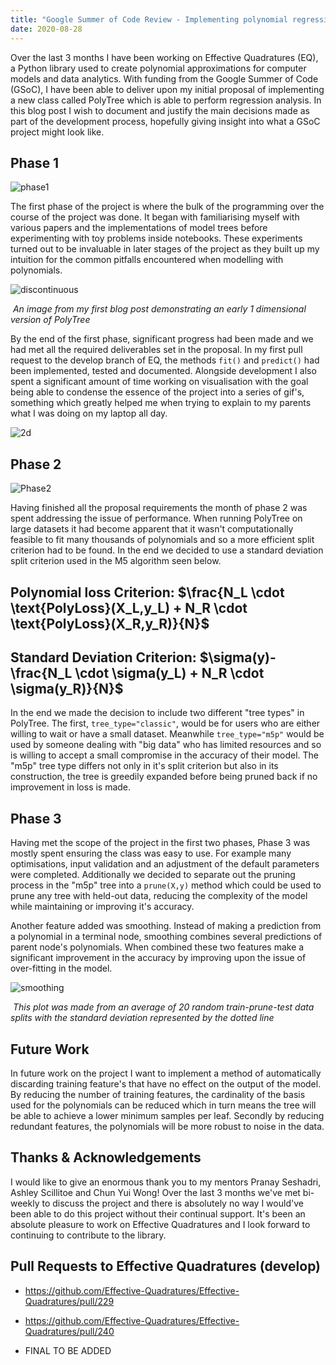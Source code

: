 ```yaml
---
title: "Google Summer of Code Review - Implementing polynomial regression trees in Effective Quadratures"
date: 2020-08-28
---
```


Over the last 3 months I have been working on Effective Quadratures (EQ), a Python library used to create polynomial approximations for computer models and data analytics. With funding from the Google Summer of Code (GSoC), I have been able to deliver upon my initial proposal of implementing a new class called PolyTree which is able to perform regression analysis. In this blog post I wish to document and justify the main decisions made as part of the development process, hopefully giving insight into what a GSoC project might look like. 

## Phase 1 

![phase1](/Phase1.png)

The first phase of the project is where the bulk of the programming over the course of the project was done. It began with familiarising myself with various papers and the implementations of model trees before experimenting with toy problems inside notebooks. These experiments turned out to be invaluable in later stages of the project as they built up my intuition for the common pitfalls encountered when modelling with polynomials.

![discontinuous](/discontinuous.png)

​															*An image from my first blog post demonstrating an early 1 dimensional version of PolyTree*

By the end of the first phase, significant progress had been made and we had met all the required deliverables set in the proposal. In my first pull request to the develop branch of EQ, the methods ```fit()``` and ```predict()``` had been implemented, tested and documented. Alongside development I also spent a significant amount of time working on visualisation with the goal being able to condense the essence of the project into a series of gif's, something which greatly helped me when trying to explain to my parents what I was doing on my laptop all day.

![2d](/2d.gif)

## Phase 2

![Phase2](/Phase2.png)

Having finished all the proposal requirements the month of phase 2 was spent addressing the issue of performance. When running PolyTree on large datasets it had become apparent that it wasn't computationally feasible to fit many thousands of polynomials and so a more efficient split criterion had to be found. In the end we decided to use a standard deviation split criterion used in the M5 algorithm seen below.

## 																			Polynomial loss Criterion:		$\frac{N_L \cdot \text{PolyLoss}(X_L,y_L) + N_R \cdot \text{PolyLoss}(X_R,y_R)}{N}$ 							

## 																			Standard Deviation Criterion:		$\sigma(y)-\frac{N_L \cdot \sigma(y_L) + N_R \cdot \sigma(y_R)}{N}$  

In the end we made the decision to include two different "tree types" in PolyTree. The first, ```tree_type="classic"```, would be for users who are either willing to wait or have a small dataset. Meanwhile ```tree_type="m5p"``` would be used by someone dealing with "big data" who has limited resources and so is willing to accept a small compromise in the accuracy of their model. The "m5p" tree type differs not only in it's split criterion but also in its construction, the tree is greedily expanded before being pruned back if no improvement in loss is made. 



## Phase 3

Having met the scope of the project in the first two phases, Phase 3 was mostly spent ensuring the class was easy to use. For example many optimisations, input validation and an adjustment of the default parameters were completed. Additionally we decided to separate out the pruning process in the "m5p" tree into a ```prune(X,y)``` method which could be used to prune any tree with held-out data, reducing the complexity of the model while maintaining or improving it's accuracy.  

Another feature added was smoothing. Instead of making a prediction from a polynomial in a terminal node, smoothing combines several predictions of parent node's polynomials. When combined these two features make a significant improvement in the accuracy by improving upon the issue of over-fitting in the model.

![smoothing](/smoothing.png)

​							*This plot was made from an average of 20 random train-prune-test data splits with the standard deviation represented by the dotted line* 

## Future Work

In future work on the project I want to implement a method of automatically discarding training feature's that have no effect on the output of the model. By reducing the number of training features, the cardinality of the basis used for the polynomials can be reduced which in turn means the tree will be able to achieve a lower minimum samples per leaf. Secondly by reducing redundant features, the polynomials will be more robust to noise in the data.



## Thanks & Acknowledgements

I would like to give an enormous thank you to my mentors Pranay Seshadri, Ashley Scillitoe and Chun Yui Wong! Over the last 3 months we've met bi-weekly to discuss the project and there is absolutely no way I would've been able to do this project without their continual support. It's been an absolute pleasure to work on Effective Quadratures and I look forward to continuing to contribute to the library.



## Pull Requests to Effective Quadratures (develop)

* https://github.com/Effective-Quadratures/Effective-Quadratures/pull/229

* https://github.com/Effective-Quadratures/Effective-Quadratures/pull/240
* FINAL TO BE ADDED